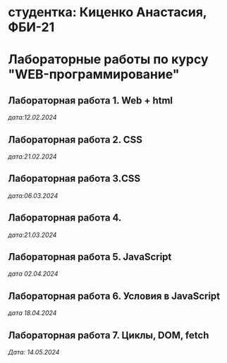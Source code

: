 # студентка: Киценко Анастасия, ФБИ-21

# Лабораторные работы по курсу "WEB-программирование"

## Лабораторная работа 1. Web + html

*дата:12.02.2024*

## Лабораторная работа 2. CSS

*дата:21.02.2024*

## Лабораторная работа 3.CSS

*дата:06.03.2024*

## Лабораторная работа 4.

*дата:21.03.2024*

## Лабораторная работа 5. JavaScript

*дата 02.04.2024*

## Лабораторная работа 6. Условия в JavaScript

*дата 18.04.2024*

## Лабораторная работа 7. Циклы, DOM, fetch

*Дата: 14.05.2024*
